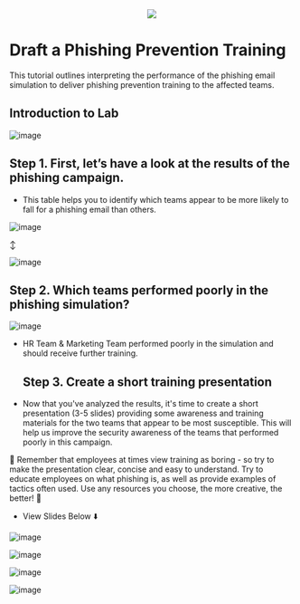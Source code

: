 <div align="center">
  <img src="https://github.com/user-attachments/assets/96c308d5-fe0f-4495-836d-7eef1b6010ee">
</div>




<h1>Draft a Phishing Prevention Training</h1>
This tutorial outlines interpreting the performance of the phishing email simulation to deliver phishing prevention training to the affected teams.  <br />



  
<h2>Introduction to Lab</h2>


![image](https://github.com/user-attachments/assets/eb17e76b-5fab-49fa-9323-df544de48627)



<h2>Step 1. First, let’s have a look at the results of the phishing campaign.

</h2>

- This table helps you to identify which teams appear to be more likely to fall for a phishing email than others.


![image](https://github.com/user-attachments/assets/787b47e1-2542-4bfc-bfdf-05d37dfcc746)

↕️                                                                                      

![image](https://github.com/user-attachments/assets/e44a71ce-ee86-4e15-81a9-1e691f27868f)




  
<h2>Step 2. Which teams performed poorly in the phishing simulation?</h2>


![image](https://github.com/user-attachments/assets/3e8db6d5-cb1a-4529-ae45-eca56a5bdfb8)

- HR Team & Marketing Team performed poorly in the simulation and should receive further training.


   <h2>Step 3. Create a short training presentation
 </h2>
   
- Now that you've analyzed the results, it's time to create a short presentation (3-5 slides) providing some awareness and training materials for the two teams that appear to be most susceptible. This will help us improve the security awareness of the teams that performed poorly in this campaign.


📣 Remember that employees at times view training as boring - so try to make the presentation clear, concise and easy to understand. Try to educate employees on what phishing is, as well as provide examples of tactics often used. Use any resources you choose, the more creative, the better! 📣

- View Slides Below ⬇️


![image](https://github.com/user-attachments/assets/7d751b98-b138-4011-950a-5902efe14ab2)

![image](https://github.com/user-attachments/assets/3777365a-8e44-4676-8bdf-a2b20ec600cd)

![image](https://github.com/user-attachments/assets/9b3704c7-a59c-4a94-9c16-6eafe4466781)

![image](https://github.com/user-attachments/assets/167c80f3-d1d1-4de2-acfe-9fb1a8c328c4)
